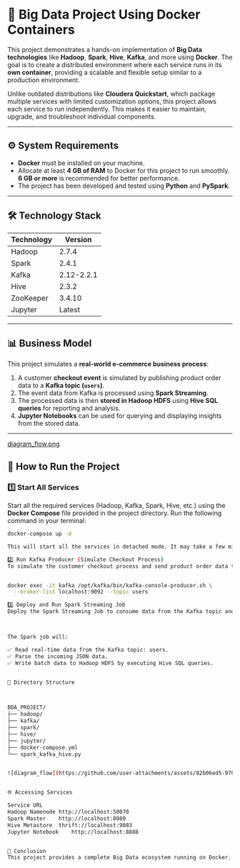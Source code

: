 # 🚀 Big Data Project Using Docker Containers

This project demonstrates a hands-on implementation of **Big Data technologies** like **Hadoop**, **Spark**, **Hive**, **Kafka**, and more using **Docker**. The goal is to create a distributed environment where each service runs in its **own container**, providing a scalable and flexible setup similar to a production environment.

Unlike outdated distributions like **Cloudera Quickstart**, which package multiple services with limited customization options, this project allows each service to run independently. This makes it easier to maintain, upgrade, and troubleshoot individual components.

---

## ⚙️ **System Requirements**

- **Docker** must be installed on your machine.
- Allocate at least **4 GB of RAM** to Docker for this project to run smoothly. **6 GB or more** is recommended for better performance.
- The project has been developed and tested using **Python** and **PySpark**.

---

## 🛠 **Technology Stack**

| Technology    | Version       |
|---------------|---------------|
| Hadoop        | 2.7.4         |
| Spark         | 2.4.1         |
| Kafka         | 2.12-2.2.1    |
| Hive          | 2.3.2         |
| ZooKeeper     | 3.4.10        |
| Jupyter       | Latest        |

---

## 📊 **Business Model**

This project simulates a **real-world e-commerce business process**:

1. A customer **checkout event** is simulated by publishing product order data to a **Kafka topic (`users`)**.
2. The event data from Kafka is processed using **Spark Streaming**.
3. The processed data is then **stored in Hadoop HDFS** using **Hive SQL queries** for reporting and analysis.
4. **Jupyter Notebooks** can be used for querying and displaying insights from the stored data.

---

[diagram_flow.png](https://github.com/saadafzal-98/BDA/blob/main/diagram_flow.png?raw=true)

## 🏃 **How to Run the Project**

### 1️⃣ **Start All Services**
Start all the required services (Hadoop, Kafka, Spark, Hive, etc.) using the **Docker Compose** file provided in the project directory. Run the following command in your terminal:

```bash
docker-compose up -d

This will start all the services in detached mode. It may take a few minutes for all the services to start up.

2️⃣ Run Kafka Producer (Simulate Checkout Process)
To simulate the customer checkout process and send product order data to a Kafka topic named users, run the following command:


docker exec -it kafka /opt/kafka/bin/kafka-console-producer.sh \
  --broker-list localhost:9092 --topic users

3️⃣ Deploy and Run Spark Streaming Job
Deploy the Spark Streaming Job to consume data from the Kafka topic and save it to Hadoop HDFS using Hive SQL.



The Spark job will:

✅ Read real-time data from the Kafka topic: users.
✅ Parse the incoming JSON data.
✅ Write batch data to Hadoop HDFS by executing Hive SQL queries.


📁 Directory Structure



BDA_PROJECT/
├── hadoop/
├── kafka/
├── spark/
├── hive/
├── jupyter/
├── docker-compose.yml
└── spark_kafka_hive.py


![diagram_flow](https://github.com/user-attachments/assets/82b06ed5-9703-4bae-b02d-38c35f93af30)


🌐 Accessing Services

Service	URL
Hadoop Namenode	http://localhost:50070
Spark Master	http://localhost:8080
Hive Metastore	thrift://localhost:9083
Jupyter Notebook	http://localhost:8888


🎯 Conclusion
This project provides a complete Big Data ecosystem running on Docker. It replicates a production-like environment, where each service can be maintained and upgraded independently. 
